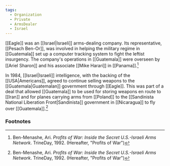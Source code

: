 ```yaml
---
tags:
  - Organization
  - Private
  - ArmsDealer
  - Israel
---
```

[[Eagle]] was an [[Israel|Israeli]] arms-dealing company. Its representative, [[Pesach Ben-Or]], was involved in helping the military regime in [[Guatemala]] set up a computer tracking system to fight the leftist insurgency. The company's operations in [[Guatemala]] were overseen by [[Ariel Sharon]] and his associate [[Mike Harari]] in [[Panama]].[^1]

In 1984, [[Israel|Israeli]] intelligence, with the backing of the [[USA|Americans]], agreed to continue selling weapons to the [[Guatemala|Guatemalan]] government through [[Eagle]]. This was part of a deal that allowed [[Guatemala]] to be used for storing weapons en route to [[Iran]] and for planes carrying arms from [[Poland]] to the [[Sandinista National Liberation Front|Sandinista]] government in [[Nicaragua]] to fly over [[Guatemala]].[^1]

### Footnotes
[^1]: Ben-Menashe, Ari. *Profits of War: Inside the Secret U.S.-Israeli Arms Network*. TrineDay, 1992. (Hereafter, "Profits of War")
